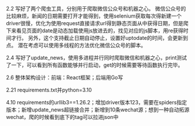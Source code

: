 2.2
写好了两个爬虫工具，分别用于爬取微信公众号和机器之心。
微信公众号的比较麻烦，新闻的日期需要打开才能得到，使用selenium获取每次得新建一个driver很慢，优化为使用request直接请求url得到静态页面从中获得日期，但是爬下来看见页面的date是动态加载使用js放进去的，找见对应的js脚本，用re获得时间才行。
另外，这个支持截止日期自动停止，设置好uptodate的时间，会更新到点。
潜在考虑可以使用多线程的方法优化微信公众号的脚本。

2.4
写好了update_news，使用多进程并行同时爬取微信和机器之心，print测试了一下，可以看到所有函数能够并行启动，get的时候需要等待函数执行完毕。

2.6
整体架构设计：前端：React框架；后端用Go写

2.21
requirements.txt并python=3.10

4.10
requirements的urllib3==1.26.2；增加driver版本123，需要在spiders指定版本；新增update_news超链接合并；新增到10条wechat源；想到一种自动拓源wechat，爬的时候看到底下的tag可以拉进json中